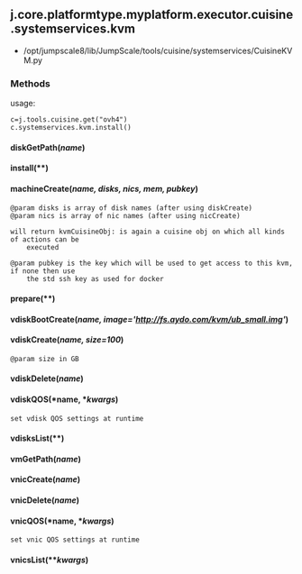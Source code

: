 <!-- toc -->
## j.core.platformtype.myplatform.executor.cuisine.systemservices.kvm

- /opt/jumpscale8/lib/JumpScale/tools/cuisine/systemservices/CuisineKVM.py

### Methods

usage:

```
c=j.tools.cuisine.get("ovh4")
c.systemservices.kvm.install()
```

#### diskGetPath(*name*) 

#### install(**) 

#### machineCreate(*name, disks, nics, mem, pubkey*) 

```
@param disks is array of disk names (after using diskCreate)
@param nics is array of nic names (after using nicCreate)

will return kvmCuisineObj: is again a cuisine obj on which all kinds of actions can be
    executed

@param pubkey is the key which will be used to get access to this kvm, if none then use
    the std ssh key as used for docker

```

#### prepare(**) 

#### vdiskBootCreate(*name, image='http://fs.aydo.com/kvm/ub_small.img'*) 

#### vdiskCreate(*name, size=100*) 

```
@param size in GB

```

#### vdiskDelete(*name*) 

#### vdiskQOS(*name, **kwargs*) 

```
set vdisk QOS settings at runtime

```

#### vdisksList(**) 

#### vmGetPath(*name*) 

#### vnicCreate(*name*) 

#### vnicDelete(*name*) 

#### vnicQOS(*name, **kwargs*) 

```
set vnic QOS settings at runtime

```

#### vnicsList(***kwargs*) 

